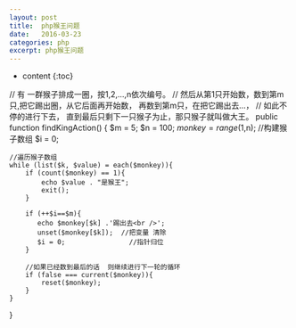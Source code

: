 ```yaml
---
layout: post
title:  php猴王问题
date:   2016-03-23
categories: php
excerpt: php猴王问题
---
```


* content
{:toc}

// 有 一群猴子排成一圈，按1,2,...,n依次编号。
// 然后从第1只开始数，数到第m只,把它踢出圈，从它后面再开始数， 再数到第m只，在把它踢出去...，
// 如此不停的进行下去， 直到最后只剩下一只猴子为止，那只猴子就叫做大王。
public function findKingAction()
{
    $m = 5;
    $n = 100;
    $monkey = range(1,$n); //构建猴子数组
    $i = 0;

    //遍历猴子数组
    while (list($k, $value) = each($monkey)){
        if (count($monkey) == 1){
            echo $value . "是猴王";
            exit();
        }

        if (++$i==$m){
           echo $monkey[$k] .'踢出去<br />';
           unset($monkey[$k]);  //把变量 清除
           $i = 0;                //指针归位
        }

        //如果已经数到最后的话  则继续进行下一轮的循环
        if (false === current($monkey)){
            reset($monkey);
        }
    }
}
